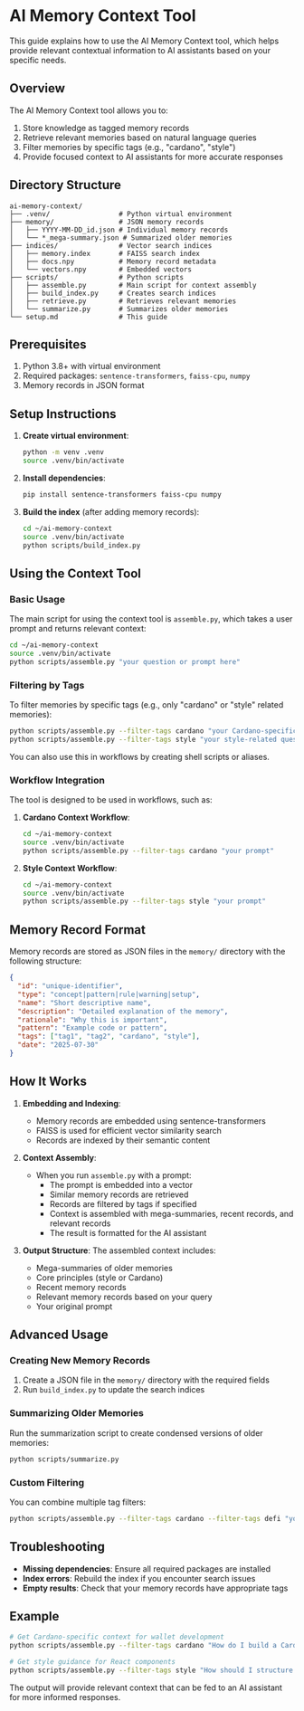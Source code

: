 # AI Memory Context Tool

This guide explains how to use the AI Memory Context tool, which helps provide relevant contextual information to AI assistants based on your specific needs.

## Overview

The AI Memory Context tool allows you to:

1. Store knowledge as tagged memory records
2. Retrieve relevant memories based on natural language queries
3. Filter memories by specific tags (e.g., "cardano", "style")
4. Provide focused context to AI assistants for more accurate responses

## Directory Structure

```
ai-memory-context/
├── .venv/                 # Python virtual environment
├── memory/                # JSON memory records
│   ├── YYYY-MM-DD_id.json # Individual memory records
│   └── *_mega-summary.json # Summarized older memories
├── indices/               # Vector search indices
│   ├── memory.index       # FAISS search index
│   ├── docs.npy           # Memory record metadata
│   └── vectors.npy        # Embedded vectors
├── scripts/               # Python scripts
│   ├── assemble.py        # Main script for context assembly
│   ├── build_index.py     # Creates search indices
│   ├── retrieve.py        # Retrieves relevant memories
│   └── summarize.py       # Summarizes older memories
└── setup.md               # This guide
```

## Prerequisites

1. Python 3.8+ with virtual environment
2. Required packages: `sentence-transformers`, `faiss-cpu`, `numpy`
3. Memory records in JSON format

## Setup Instructions

1. **Create virtual environment**:
   ```bash
   python -m venv .venv
   source .venv/bin/activate
   ```

2. **Install dependencies**:
   ```bash
   pip install sentence-transformers faiss-cpu numpy
   ```

3. **Build the index** (after adding memory records):
   ```bash
   cd ~/ai-memory-context
   source .venv/bin/activate
   python scripts/build_index.py
   ```

## Using the Context Tool

### Basic Usage

The main script for using the context tool is `assemble.py`, which takes a user prompt and returns relevant context:

```bash
cd ~/ai-memory-context
source .venv/bin/activate
python scripts/assemble.py "your question or prompt here"
```

### Filtering by Tags

To filter memories by specific tags (e.g., only "cardano" or "style" related memories):

```bash
python scripts/assemble.py --filter-tags cardano "your Cardano-specific question"
python scripts/assemble.py --filter-tags style "your style-related question"
```

You can also use this in workflows by creating shell scripts or aliases.

### Workflow Integration

The tool is designed to be used in workflows, such as:

1. **Cardano Context Workflow**:
   ```bash
   cd ~/ai-memory-context
   source .venv/bin/activate
   python scripts/assemble.py --filter-tags cardano "your prompt"
   ```

2. **Style Context Workflow**:
   ```bash
   cd ~/ai-memory-context
   source .venv/bin/activate
   python scripts/assemble.py --filter-tags style "your prompt"
   ```

## Memory Record Format

Memory records are stored as JSON files in the `memory/` directory with the following structure:

```json
{
  "id": "unique-identifier",
  "type": "concept|pattern|rule|warning|setup",
  "name": "Short descriptive name",
  "description": "Detailed explanation of the memory",
  "rationale": "Why this is important",
  "pattern": "Example code or pattern",
  "tags": ["tag1", "tag2", "cardano", "style"],
  "date": "2025-07-30"
}
```

## How It Works

1. **Embedding and Indexing**:
   - Memory records are embedded using sentence-transformers
   - FAISS is used for efficient vector similarity search
   - Records are indexed by their semantic content

2. **Context Assembly**:
   - When you run `assemble.py` with a prompt:
     - The prompt is embedded into a vector
     - Similar memory records are retrieved
     - Records are filtered by tags if specified
     - Context is assembled with mega-summaries, recent records, and relevant records
     - The result is formatted for the AI assistant

3. **Output Structure**:
   The assembled context includes:
   - Mega-summaries of older memories
   - Core principles (style or Cardano)
   - Recent memory records
   - Relevant memory records based on your query
   - Your original prompt

## Advanced Usage

### Creating New Memory Records

1. Create a JSON file in the `memory/` directory with the required fields
2. Run `build_index.py` to update the search indices

### Summarizing Older Memories

Run the summarization script to create condensed versions of older memories:

```bash
python scripts/summarize.py
```

### Custom Filtering

You can combine multiple tag filters:

```bash
python scripts/assemble.py --filter-tags cardano --filter-tags defi "your prompt"
```

## Troubleshooting

- **Missing dependencies**: Ensure all required packages are installed
- **Index errors**: Rebuild the index if you encounter search issues
- **Empty results**: Check that your memory records have appropriate tags

## Example

```bash
# Get Cardano-specific context for wallet development
python scripts/assemble.py --filter-tags cardano "How do I build a Cardano wallet?"

# Get style guidance for React components
python scripts/assemble.py --filter-tags style "How should I structure React components?"
```

The output will provide relevant context that can be fed to an AI assistant for more informed responses.
